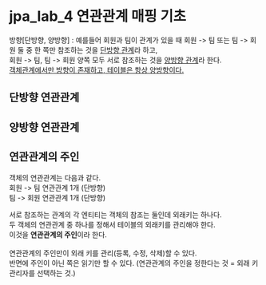 # jpa_lab_4 연관관계 매핑 기초
방향[단방향, 양방향] : 
     예를들어 회원과 팀이 관계가 있을 때 회원 -> 팀 또는 팀 -> 회원 둘 중 한 쪽만 참조하는 것을 <u>단방향 관계</u>라 하고, <br>
    회원 -> 팀, 팀 -> 회원 양쪽 모두 서로 참조하는 것을 <u>양방향 관계</u>라 한다. <br>
     <u>객체관계에서만 방향이 존재하고, 테이블은 항상 양방향이다.</u> <br>

## 단방향 연관관계
## 양방향 연관관계

## 연관관계의 주인
객체의 연관관계는 다음과 같다.<br>
  회원 -> 팀 연관관계 1개 (단방향) <br>
  팀 -> 회원 연관관계 1개 (단방향) <br>
  
 서로 참조하는 관계의 각 엔티티는 객체의 참조는 둘인데 외래키는 하나다. <br>
두 객체의 연관관계 중 하나를 정해서 테이블의 외래키를 관리해야 한다. <br>
이것을 <b>연관관계의 주인</b>이라 한다.
<br>
<br>
  연관관계의 주인만이 외래 키를 관리(등록, 수정, 삭제)할 수 있다. <br>
 반면에 주인이 아닌 쪽은 읽기만 할 수 있다. (연관관계의 주인을 정한다는 것 = 외래 키 관리자를 선택하는 것.)
 
